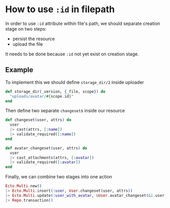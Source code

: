 # How to use `:id` in filepath

In order to use `:id` attribute within file's path, we should separate
creation stage on two steps:
- persist the resource
- upload the file

It needs to be done because `:id` not yet exist on creation stage.

## Example

To implement this we should define `storage_dir/2` inside uploader

```elixir
def storage_dir(_version, {_file, scope}) do
  "uploads/avatar/#{scope.id}"
end
```

Then define two separate `changeset`s inside our resource

```elixir
def changeset(user, attrs) do
  user
  |> cast(attrs, [:name])
  |> validate_required([:name])
end

def avatar_changeset(user, attrs) do
  user
  |> cast_attachments(attrs, [:avatar])
  |> validate_required([:avatar])
end
```

Finally, we can combine two stages into one action

```elixir
Ecto.Multi.new()
|> Ecto.Multi.insert(:user, User.changeset(user, attrs))
|> Ecto.Multi.update(:user_with_avatar, &User.avatar_changeset(&1.user, attrs))
|> Repo.transaction()
```

